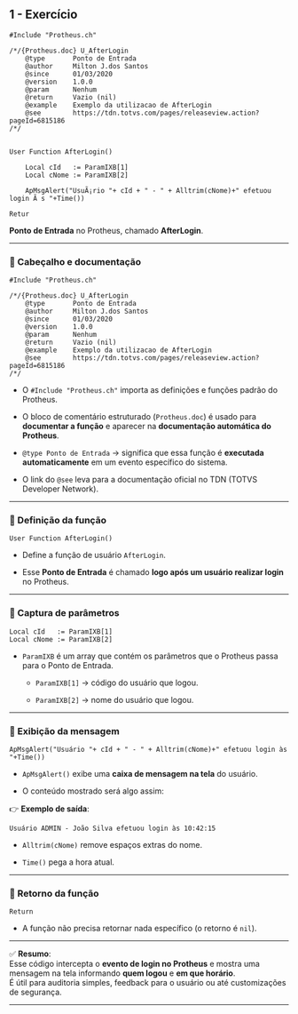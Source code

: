 ## 1 - Exercício
```prw
#Include "Protheus.ch"

/*/{Protheus.doc} U_AfterLogin
    @type       Ponto de Entrada
    @author     Milton J.dos Santos
    @since      01/03/2020
    @version    1.0.0
    @param      Nenhum
    @return     Vazio (nil)
    @example    Exemplo da utilizacao de AfterLogin
    @see        https://tdn.totvs.com/pages/releaseview.action?pageId=6815186
/*/


User Function AfterLogin()

    Local cId   := ParamIXB[1]
    Local cNome := ParamIXB[2]

    ApMsgAlert("UsuÃ¡rio "+ cId + " - " + Alltrim(cNome)+" efetuou login Ã s "+Time())

Retur
```

 **Ponto de Entrada** no Protheus, chamado **AfterLogin**.  


---

### 📌 Cabeçalho e documentação

```advpl
#Include "Protheus.ch"

/*/{Protheus.doc} U_AfterLogin
    @type       Ponto de Entrada
    @author     Milton J.dos Santos
    @since      01/03/2020
    @version    1.0.0
    @param      Nenhum
    @return     Vazio (nil)
    @example    Exemplo da utilizacao de AfterLogin
    @see        https://tdn.totvs.com/pages/releaseview.action?pageId=6815186
/*/
```

- O `#Include "Protheus.ch"` importa as definições e funções padrão do Protheus.
    
- O bloco de comentário estruturado (`Protheus.doc`) é usado para **documentar a função** e aparecer na **documentação automática do Protheus**.
    
- `@type Ponto de Entrada` → significa que essa função é **executada automaticamente** em um evento específico do sistema.
    
- O link do `@see` leva para a documentação oficial no TDN (TOTVS Developer Network).
    

---

### 📌 Definição da função

```advpl
User Function AfterLogin()
```

- Define a função de usuário `AfterLogin`.
    
- Esse **Ponto de Entrada** é chamado **logo após um usuário realizar login** no Protheus.
    

---

### 📌 Captura de parâmetros

```advpl
Local cId   := ParamIXB[1]
Local cNome := ParamIXB[2]
```

- `ParamIXB` é um array que contém os parâmetros que o Protheus passa para o Ponto de Entrada.
    
    - `ParamIXB[1]` → código do usuário que logou.
        
    - `ParamIXB[2]` → nome do usuário que logou.
        

---

### 📌 Exibição da mensagem

```advpl
ApMsgAlert("Usuário "+ cId + " - " + Alltrim(cNome)+" efetuou login às "+Time())
```

- `ApMsgAlert()` exibe uma **caixa de mensagem na tela** do usuário.
    
- O conteúdo mostrado será algo assim:
    

👉 **Exemplo de saída**:

```
Usuário ADMIN - João Silva efetuou login às 10:42:15
```

- `Alltrim(cNome)` remove espaços extras do nome.
    
- `Time()` pega a hora atual.
    

---

### 📌 Retorno da função

```advpl
Return
```

- A função não precisa retornar nada específico (o retorno é `nil`).
    

---

✅ **Resumo**:  
Esse código intercepta o **evento de login no Protheus** e mostra uma mensagem na tela informando **quem logou** e **em que horário**.  
É útil para auditoria simples, feedback para o usuário ou até customizações de segurança.

---

